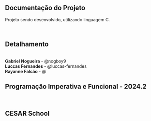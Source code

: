 ## Documentação do Projeto

<p align="justify">
  Projeto sendo desenvolvido, utilizando linguagem C.
</p>
<br>

## Detalhamento
<br>
<strong>Gabriel Nogueira</strong> - @nogboy9 <br>
<strong>Luccas Fernandes</strong> - @luccas-fernandes <br>
<strong>Rayanne Falcão</strong> - @
<br>

<h2>Programação Imperativa e Funcional - 2024.2</h2>
<br>

<h2>CESAR School<h2>
<br>
